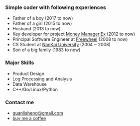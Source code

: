 ###  Simple coder with following experiences
* Father of a boy (2017 to now)
* Father of a girl (2015 to now)
* Husband (2013 to now)
* Key developer for project [Money Manager Ex](http://www.moneymanagerex.org/) (2012 to now)
* Principal Software Engineer at [Freewheel](https://www.linkedin.com/in/guanlisheng) (2008 to now)
* CS Student at [NanKai University](http://www.nankai.edu.cn) (2004 ~ 2008)
* Son of a big family (1983 to now)  

### Major Skills
* Product Design
* Log Processing and Analysis
* Data Warehouse
* C++/Go/Linux/Python

### Contact me
* guanlisheng@gmail.com
* [buy me a coffee](https://cash.me/$guanlisheng/1)
